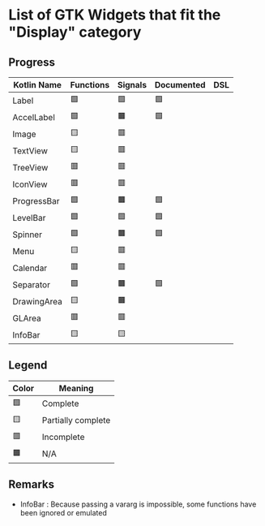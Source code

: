 # List of GTK Widgets that fit the "Display" category

## Progress
| Kotlin Name         | Functions | Signals   | Documented    | DSL |
| ------------------- | --------- | --------- | ------------- | --- |
| Label         | 🟩 | 🟩 | 🟩
| AccelLabel    | 🟩 | 🟫 | 🟩
| Image         | 🟨 | 🟥 |
| TextView      | 🟨 | 🟥 |
| TreeView      | 🟥 | 🟥 |
| IconView      | 🟥 | 🟥 |
| ProgressBar   | 🟩 | 🟫 | 🟩 
| LevelBar      | 🟩 | 🟩 | 🟩
| Spinner       | 🟩 | 🟫 | 🟩
| Menu          | 🟨 | 🟥 |
| Calendar      | 🟥 | 🟥 |
| Separator     | 🟩 | 🟫 | 🟩
| DrawingArea   | 🟨 | 🟫 |
| GLArea        | 🟥 | 🟥 |
| InfoBar       | 🟨 | 🟨 |

## Legend
| Color | Meaning             |
| ----- | ------------------- |
| 🟩    | Complete            |
| 🟨    | Partially complete  |
| 🟥    | Incomplete          |
| 🟫    | N/A                 |

## Remarks
- InfoBar : Because passing a vararg is impossible, some functions have been ignored or emulated
